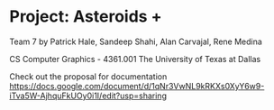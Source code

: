 
# Project: Asteroids +

Team 7 by
 Patrick Hale, Sandeep Shahi, Alan Carvajal, Rene Medina


CS Computer Graphics - 4361.001
The University of Texas at Dallas

Check out the proposal for documentation
https://docs.google.com/document/d/1qNr3VwNL9kRKXs0XyY6w9-iTva5W-AjhquFkUOy0i1I/edit?usp=sharing

